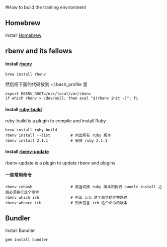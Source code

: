 #How to build the training environment

## Homebrew

Install [Homebrew](https://github.com/mxcl/homebrew)

## rbenv and its fellows

#### Install [rbenv](https://github.com/sstephenson/rbenv)

```
brew install rbenv
```

然后把下面的代码放到 ~/.bash_profile 里

```
export RBENV_ROOT=/usr/local/var/rbenv
if which rbenv > /dev/null; then eval "$(rbenv init -)"; fi
```

#### Install [ruby-build](https://github.com/sstephenson/ruby-build)

ruby-build is a plugin to compile and install Ruby

```
brew install ruby-build
rbenv install --list         # 列出所有 ruby 版本
rbenv install 2.1.1          # 安装 ruby 2.1.1
```

#### Install [rbenv-update](https://github.com/rkh/rbenv-update)

rbenv-update is a plugin to update rbenv and plugins

#### 一些常用命令

```
rbenv rehash                 # 每当切换 ruby 版本和执行 bundle install 之后必须执行这个命令
rbenv which irb              # 列出 irb 这个命令的完整路径
rbenv whence irb             # 列出包含 irb 这个命令的版本
```


## Bundler

Install Bundler

```
gem install bundler
```
